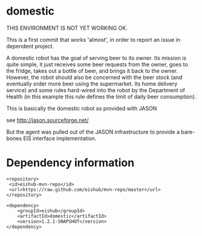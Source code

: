 domestic
========

THIS ENVIRONMENT IS NOT YET WORKING OK.

This is a first commit that works 'almost',  in order to report an issue in dependent project.

A domestic robot has the goal of serving beer to its owner. Its
mission is quite simple, it just receives some beer requests from the
owner, goes to the fridge, takes out a bottle of beer, and brings it
back to the owner.  However, the robot should also be concerned with
the beer stock (and eventually order more beer using the supermarket. Its
home delivery service) and some rules hard-wired into the robot by
the Department of Health (in this example this rule defines the limit
of daily beer consumption).

This is basically the domestic robot as provided with JASON

see http://jason.sourceforge.net/

But the agent was pulled out of the JASON infrastructure to provide a bare-bones EIS interface implementation.

Dependency information 
=====================

```
<repository>
 <id>eishub-mvn-repo</id>
 <url>https://raw.github.com/eishub/mvn-repo/master</url>
</repository>
```
	
```	
<dependency>
	<groupId>eishub</groupId>
	<artifactId>domestic</artifactId>
	<version>1.2.1-SNAPSHOT</version>
</dependency>
```
